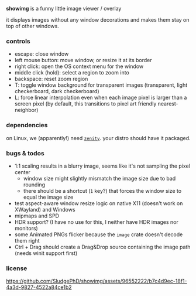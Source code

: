 **showimg** is a funny little image viewer / overlay

it displays images without any window decorations and makes them stay on top of
other windows.

### controls

- escape: close window
- left mouse button: move window, or resize it at its border
- right click: open the OS context menu for the window
- middle click (hold): select a region to zoom into
- backspace: reset zoom region
- T: toggle window background for transparent images (transparent, light checkerboard, dark checkerboard)
- L: force linear interpolation even when each image pixel is larger than a screen pixel (by default, this transitions to pixel art friendly nearest-neighbor)

### dependencies

on Linux, we (apparently!) need [`zenity`]. your distro should have it packaged.

[`zenity`]: https://gitlab.gnome.org/GNOME/zenity

### bugs & todos

- 1:1 scaling results in a blurry image, seems like it's not sampling the pixel center
  - window size might slightly mismatch the image size due to bad rounding
  - there should be a shortcut (`1` key?) that forces the window size to equal the image size
- test aspect-aware window resize logic on native X11 (doesn't work on XWayland) and Windows
- mipmaps and SPD
- HDR support? (I have no use for this, I neither have HDR images nor monitors)
- some Animated PNGs flicker because the `image` crate doesn't decode them right
- Ctrl + Drag should create a Drag&Drop source containing the image path (needs winit support first)

### license

https://github.com/SludgePhD/showimg/assets/96552222/b7c4d9ec-18f1-4a3d-9827-4522a84ce1b2
